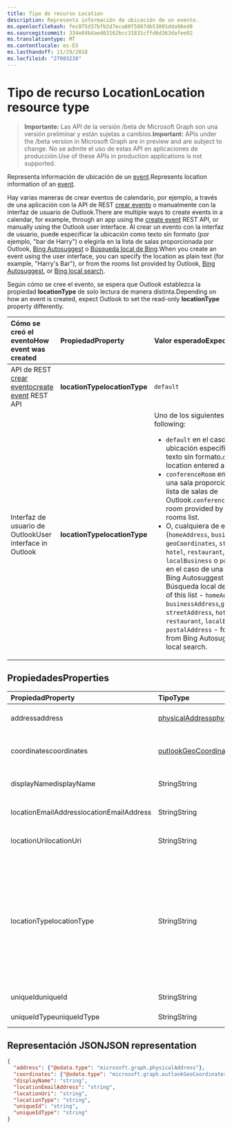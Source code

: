```yaml
---
title: Tipo de recurso Location
description: Representa información de ubicación de un evento.
ms.openlocfilehash: fec075d37bfb2d7eca80f5007db53801dda96ed8
ms.sourcegitcommit: 334e84b4aed63162bcc31831cffd6d363dafee02
ms.translationtype: MT
ms.contentlocale: es-ES
ms.lasthandoff: 11/29/2018
ms.locfileid: "27083238"
---
```

# <a name="location-resource-type"></a><span data-ttu-id="fe584-103">Tipo de recurso Location</span><span class="sxs-lookup"><span data-stu-id="fe584-103">Location resource type</span></span>

> <span data-ttu-id="fe584-104">**Importante:** Las API de la versión /beta de Microsoft Graph son una versión preliminar y están sujetas a cambios.</span><span class="sxs-lookup"><span data-stu-id="fe584-104">**Important:** APIs under the /beta version in Microsoft Graph are in preview and are subject to change.</span></span> <span data-ttu-id="fe584-105">No se admite el uso de estas API en aplicaciones de producción.</span><span class="sxs-lookup"><span data-stu-id="fe584-105">Use of these APIs in production applications is not supported.</span></span>

<span data-ttu-id="fe584-106">Representa información de ubicación de un [event](event.md).</span><span class="sxs-lookup"><span data-stu-id="fe584-106">Represents location information of an [event](event.md).</span></span>

<span data-ttu-id="fe584-107">Hay varias maneras de crear eventos de calendario, por ejemplo, a través de una aplicación con la API de REST [crear evento](../api/user-post-events.md) o manualmente con la interfaz de usuario de Outlook.</span><span class="sxs-lookup"><span data-stu-id="fe584-107">There are multiple ways to create events in a calendar, for example, through an app using the [create event](../api/user-post-events.md) REST API, or manually using the Outlook user interface.</span></span> <span data-ttu-id="fe584-108">Al crear un evento con la interfaz de usuario, puede especificar la ubicación como texto sin formato (por ejemplo, "bar de Harry") o elegirla en la lista de salas proporcionada por Outlook, [Bing Autosuggest](https://blogs.bing.com/search/2013/02/20/a-look-at-autosuggest/) o [Búsqueda local de Bing](https://blogs.bing.com/search/2010/08/17/local-search-on-m-bing-com/).</span><span class="sxs-lookup"><span data-stu-id="fe584-108">When you create an event using the user interface, you can specify the location as plain text (for example, "Harry's Bar"), or from the rooms list provided by Outlook, [Bing Autosuggest](https://blogs.bing.com/search/2013/02/20/a-look-at-autosuggest/), or [Bing local search](https://blogs.bing.com/search/2010/08/17/local-search-on-m-bing-com/).</span></span> 

<span data-ttu-id="fe584-109">Según cómo se cree el evento, se espera que Outlook establezca la propiedad **locationType** de solo lectura de manera distinta.</span><span class="sxs-lookup"><span data-stu-id="fe584-109">Depending on how an event is created, expect Outlook to set the read-only **locationType** property differently.</span></span> 

| <span data-ttu-id="fe584-110">Cómo se creó el evento</span><span class="sxs-lookup"><span data-stu-id="fe584-110">How event was created</span></span>  | <span data-ttu-id="fe584-111">Propiedad</span><span class="sxs-lookup"><span data-stu-id="fe584-111">Property</span></span>   | <span data-ttu-id="fe584-112">Valor esperado</span><span class="sxs-lookup"><span data-stu-id="fe584-112">Expected value</span></span> |
|:----------|:-------|:--------------------------------|
| <span data-ttu-id="fe584-113">API de REST [crear evento](../api/user-post-events.md)</span><span class="sxs-lookup"><span data-stu-id="fe584-113">[create event](../api/user-post-events.md) REST API</span></span> | <span data-ttu-id="fe584-114">**locationType**</span><span class="sxs-lookup"><span data-stu-id="fe584-114">**locationType**</span></span> | `default` |
| <span data-ttu-id="fe584-115">Interfaz de usuario de Outlook</span><span class="sxs-lookup"><span data-stu-id="fe584-115">User interface in Outlook</span></span> | <span data-ttu-id="fe584-116">**locationType**</span><span class="sxs-lookup"><span data-stu-id="fe584-116">**locationType**</span></span> | <span data-ttu-id="fe584-117">Uno de los siguientes:</span><span class="sxs-lookup"><span data-stu-id="fe584-117">One of the following:</span></span> <ul><li><span data-ttu-id="fe584-118">`default` en el caso de una ubicación especificada como texto sin formato.</span><span class="sxs-lookup"><span data-stu-id="fe584-118">`default` for a location entered as plain text.</span></span></li><li><span data-ttu-id="fe584-119">`conferenceRoom` en el caso de una sala proporcionada por la lista de salas de Outlook.</span><span class="sxs-lookup"><span data-stu-id="fe584-119">`conferenceRoom` for a room provided by the Outlook rooms list.</span></span></li><li><span data-ttu-id="fe584-120">O, cualquiera de esta lista (`homeAddress`, `businessAddress`, `geoCoordinates`, `streetAddress`, `hotel`, `restaurant`, `localBusiness` o `postalAddress`) en el caso de una ubicación de Bing Autosuggest o de Búsqueda local de Bing.</span><span class="sxs-lookup"><span data-stu-id="fe584-120">Or, any of this list - `homeAddress`, `businessAddress`,`geoCoordinates`, `streetAddress`, `hotel`, `restaurant`, `localBusiness`, `postalAddress` - for a location from Bing Autosuggest or Bing local search.</span></span></li></ul> |




## <a name="properties"></a><span data-ttu-id="fe584-121">Propiedades</span><span class="sxs-lookup"><span data-stu-id="fe584-121">Properties</span></span>
| <span data-ttu-id="fe584-122">Propiedad</span><span class="sxs-lookup"><span data-stu-id="fe584-122">Property</span></span>  | <span data-ttu-id="fe584-123">Tipo</span><span class="sxs-lookup"><span data-stu-id="fe584-123">Type</span></span>   | <span data-ttu-id="fe584-124">Descripción</span><span class="sxs-lookup"><span data-stu-id="fe584-124">Description</span></span>                                                     |
|:----------|:-------|:----------------------------------------------------------------|
| <span data-ttu-id="fe584-125">address</span><span class="sxs-lookup"><span data-stu-id="fe584-125">address</span></span> | [<span data-ttu-id="fe584-126">physicalAddress</span><span class="sxs-lookup"><span data-stu-id="fe584-126">physicalAddress</span></span>](physicaladdress.md) |<span data-ttu-id="fe584-127">Dirección postal de la ubicación.</span><span class="sxs-lookup"><span data-stu-id="fe584-127">The street address of the location.</span></span> |
| <span data-ttu-id="fe584-128">coordinates</span><span class="sxs-lookup"><span data-stu-id="fe584-128">coordinates</span></span> | [<span data-ttu-id="fe584-129">outlookGeoCoordinates</span><span class="sxs-lookup"><span data-stu-id="fe584-129">outlookGeoCoordinates</span></span>](outlookgeocoordinates.md) | <span data-ttu-id="fe584-130">Coordenadas geográficas y elevación de la ubicación.</span><span class="sxs-lookup"><span data-stu-id="fe584-130">The geographic coordinates and elevation of the location.</span></span> |
| <span data-ttu-id="fe584-131">displayName</span><span class="sxs-lookup"><span data-stu-id="fe584-131">displayName</span></span>  | <span data-ttu-id="fe584-132">String</span><span class="sxs-lookup"><span data-stu-id="fe584-132">String</span></span> | <span data-ttu-id="fe584-133">Nombre asociado a la ubicación.</span><span class="sxs-lookup"><span data-stu-id="fe584-133">The name associated with the location.</span></span>                       |
| <span data-ttu-id="fe584-134">locationEmailAddress</span><span class="sxs-lookup"><span data-stu-id="fe584-134">locationEmailAddress</span></span> | <span data-ttu-id="fe584-135">String</span><span class="sxs-lookup"><span data-stu-id="fe584-135">String</span></span> | <span data-ttu-id="fe584-136">Dirección de correo electrónico opcional de la ubicación</span><span class="sxs-lookup"><span data-stu-id="fe584-136">Optional email address of the location.</span></span> |
| <span data-ttu-id="fe584-137">locationUri</span><span class="sxs-lookup"><span data-stu-id="fe584-137">locationUri</span></span> | <span data-ttu-id="fe584-138">String</span><span class="sxs-lookup"><span data-stu-id="fe584-138">String</span></span> | <span data-ttu-id="fe584-139">URI opcional que representa la ubicación.</span><span class="sxs-lookup"><span data-stu-id="fe584-139">Optional URI representing the location.</span></span> |
| <span data-ttu-id="fe584-140">locationType</span><span class="sxs-lookup"><span data-stu-id="fe584-140">locationType</span></span> | <span data-ttu-id="fe584-141">String</span><span class="sxs-lookup"><span data-stu-id="fe584-141">String</span></span> | <span data-ttu-id="fe584-142">Tipo de ubicación.</span><span class="sxs-lookup"><span data-stu-id="fe584-142">The type of location.</span></span> <span data-ttu-id="fe584-143">Los valores posibles son: `conferenceRoom`, `homeAddress`, `businessAddress`, `geoCoordinates`, `streetAddress`, `hotel`, `restaurant`, `default`, `localBusiness` y `postalAddress`.</span><span class="sxs-lookup"><span data-stu-id="fe584-143">Possible values are: `default`, `conferenceRoom`, `homeAddress`, `businessAddress`,`geoCoordinates`, `streetAddress`, `hotel`, `restaurant`, `localBusiness`, `postalAddress`.</span></span> <span data-ttu-id="fe584-144">Solo lectura.</span><span class="sxs-lookup"><span data-stu-id="fe584-144">Read-only.</span></span>|
| <span data-ttu-id="fe584-145">uniqueId</span><span class="sxs-lookup"><span data-stu-id="fe584-145">uniqueId</span></span> | <span data-ttu-id="fe584-146">String</span><span class="sxs-lookup"><span data-stu-id="fe584-146">String</span></span> | <span data-ttu-id="fe584-147">Solo para uso interno.</span><span class="sxs-lookup"><span data-stu-id="fe584-147">For internal use only.</span></span>|
| <span data-ttu-id="fe584-148">uniqueIdType</span><span class="sxs-lookup"><span data-stu-id="fe584-148">uniqueIdType</span></span> | <span data-ttu-id="fe584-149">String</span><span class="sxs-lookup"><span data-stu-id="fe584-149">String</span></span> | <span data-ttu-id="fe584-150">Solo para uso interno.</span><span class="sxs-lookup"><span data-stu-id="fe584-150">For internal use only.</span></span> |


## <a name="json-representation"></a><span data-ttu-id="fe584-151">Representación JSON</span><span class="sxs-lookup"><span data-stu-id="fe584-151">JSON representation</span></span>

<!-- {
  "blockType": "resource",
  "optionalProperties": [

  ],
  "@odata.type": "microsoft.graph.location"
}-->
```json
{
  "address": {"@odata.type": "microsoft.graph.physicalAddress"},
  "coordinates": {"@odata.type": "microsoft.graph.outlookGeoCoordinates"},
  "displayName": "string",
  "locationEmailAddress": "string",
  "locationUri": "string",
  "locationType": "string",
  "uniqueId": "string",
  "uniqueIdType": "string"
}

```



<!-- uuid: 8fcb5dbc-d5aa-4681-8e31-b001d5168d79
2015-10-25 14:57:30 UTC -->
<!-- {
  "type": "#page.annotation",
  "description": "location resource",
  "keywords": "",
  "section": "documentation",
  "tocPath": ""
}-->
